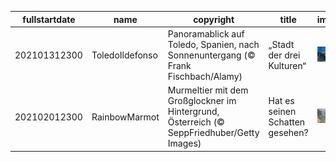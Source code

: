 |fullstartdate|name|copyright|title|image|
|--|--|--|--|--|
202101312300|ToledoIldefonso|Panoramablick auf Toledo, Spanien, nach Sonnenuntergang (© Frank Fischbach/Alamy)|„Stadt der drei Kulturen“|![](/de-DE/2021/02/202101312300ToledoIldefonso.jpg)|
202102012300|RainbowMarmot|Murmeltier mit dem Großglockner im Hintergrund, Österreich (© SeppFriedhuber/Getty Images)|Hat es seinen Schatten gesehen?|![](/de-DE/2021/02/202102012300RainbowMarmot.jpg)|
